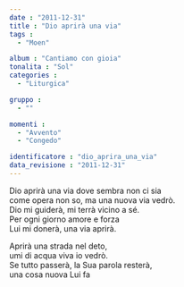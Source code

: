 ```yaml
---
date : "2011-12-31"
title : "Dio aprirà una via"
tags : 
  - "Moen"

album : "Cantiamo con gioia"
tonalita : "Sol"
categories : 
  - "Liturgica"

gruppo : 
  - ""

momenti : 
  - "Avvento"
  - "Congedo"

identificatore : "dio_aprira_una_via"
data_revisione : "2011-12-31"
---
```

  
  
  
Dio aprirà una via dove sembra non ci sia  
come opera non so, ma una nuova via vedrò.  
Dio mi guiderà, mi terrà vicino a sé.  
Per ogni giorno amore e forza  
Lui mi donerà, una via aprirà.  
  
  
  
Aprirà una strada nel deto,   
umi di acqua viva io vedrò.  
Se tutto passerà, la Sua parola resterà,  
una cosa nuova Lui fa    
  
  
  
